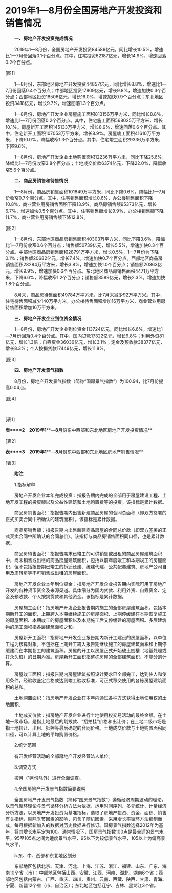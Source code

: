 # 2019年1—8月份全国房地产开发投资和销售情况

　　**一、房地产开发投资完成情况**

　　2019年1—8月份，全国房地产开发投资84589亿元，同比增长10.5%，增速比1—7月份回落0.1个百分点。其中，住宅投资62187亿元，增长14.9%，增速回落0.2个百分点。

\[图1\]

　　1—8月份，东部地区房地产开发投资44857亿元，同比增长8.8%，增速比1—7月份回落0.4个百分点；中部地区投资17809亿元，增长9.8%，增速加快0.3个百分点；西部地区投资18506亿元，增长16.0%，增速加快0.9个百分点；东北地区投资3418亿元，增长9.7%，增速回落1.3个百分点。

　　1—8月份，房地产开发企业房屋施工面积813156万平方米，同比增长8.8%，增速比1—7月份回落0.2个百分点。其中，住宅施工面积568025万平方米，增长10.1%。房屋新开工面积145133万平方米，增长8.9%，增速回落0.6个百分点。其中，住宅新开工面积107053万平方米，增长8.9%。房屋竣工面积41610万平方米，下降10.0%，降幅收窄1.3个百分点。其中，住宅竣工面积29336万平方米，下降9.6%。

　　1—8月份，房地产开发企业土地购置面积12236万平方米，同比下降25.6%，降幅比1—7月份收窄3.8个百分点；土地成交价款6374亿元，下降22.0%，降幅收窄5.6个百分点。

　　**二、商品房销售和待售情况**

　　1—8月份，商品房销售面积101849万平方米，同比下降0.6%，降幅比1—7月份收窄0.7个百分点。其中，住宅销售面积增长0.6%，办公楼销售面积下降10.8%，商业营业用房销售面积下降13.9%。商品房销售额95373亿元，增长6.7%，增速加快0.5个百分点。其中，住宅销售额增长9.9%，办公楼销售额下降11.7%，商业营业用房销售额下降12.8%。

\[图2\]

　　1—8月份，东部地区商品房销售面积40303万平方米，同比下降3.6%，降幅比1—7月份收窄0.6个百分点；销售额50739亿元，增长5.5%，增速加快0.3个百分点。中部地区商品房销售面积28791万平方米，增长0.5%，1—7月份为下降0.1%；销售额20682亿元，增长7.4%，增速加快0.7个百分点。西部地区商品房销售面积28284万平方米，增长3.8%，增速加快1.0个百分点；销售额20363亿元，增长9.9%，增速加快0.6个百分点。东北地区商品房销售面积4471万平方米，下降6.6%，降幅收窄1.2个百分点；销售额3589亿元，增长2.3%，增速加快1.8个百分点。

　　8月末，商品房待售面积49784万平方米，比7月末减少92万平方米。其中，住宅待售面积减少140万平方米，办公楼待售面积增加16万平方米，商业营业用房待售面积增加16万平方米。

　　**三、房地产开发企业到位资金情况**

　　1—8月份，房地产开发企业到位资金113724亿元，同比增长6.6%，增速比1—7月份回落0.4个百分点。其中，国内贷款17322亿元，增长9.8%；利用外资81亿元，增长1.3倍；自筹资金36036亿元，增长3.1%；定金及预收款38377亿元，增长8.3%；个人按揭贷款17449亿元，增长11.8%。

\[图3\]

　　**四、房地产开发景气指数**

　　8月份，房地产开发景气指数（简称“国房景气指数”）为100.94，比7月份提高0.04点。

\[图4\]

 

\[表1\]

**表****2**　**2019****年****1****—****8****月份东中西部和东北地区房地产开发投资情况**

\[表2\]

**表****3**　**2019****年****1****—****8****月份东中西部和东北地区房地产销售情况**

\[表3\]

　　**附注**

　　1.指标解释

　　房地产开发企业本年完成投资：指报告期内完成的全部用于房屋建设工程、土地开发工程的投资额以及公益性建筑和土地购置费等的投资。该指标是累计数据。

　　商品房销售面积：指报告期内出售新建商品房屋的合同总面积（即双方签署的正式买卖合同中所确认的建筑面积）。该指标是累计数据。

　　商品房销售额：指报告期内出售新建商品房屋的合同总价款（即双方签署的正式买卖合同中所确认的合同总价）。该指标与商品房销售面积同口径，也是累计数据。

　　商品房待售面积：指报告期末已竣工的可供销售或出租的商品房屋建筑面积中，尚未销售或出租的商品房屋建筑面积，包括以前年度竣工和本期竣工的房屋面积，但不包括报告期已竣工的拆迁还建、统建代建、公共配套建筑、房地产公司自用及周转房等不可销售或出租的房屋面积。

　　房地产开发企业本年到位资金：指房地产开发企业报告期内实际可用于房地产开发的各种货币资金及来源渠道。具体细分为国内贷款、利用外资、自筹资金、定金及预收款、个人按揭贷款和其他资金。该指标是累计数据。

　　房屋施工面积：指房地产开发企业报告期内施工的全部房屋建筑面积。包括本期新开工的面积、上期跨入本期继续施工的房屋面积、上期停缓建在本期恢复施工的房屋面积、本期竣工的房屋面积以及本期施工后又停缓建的房屋面积。多层建筑物的施工面积指各层建筑面积之和。

　　房屋新开工面积：指房地产开发企业报告期内新开工建设的房屋面积，以单位工程为核算对象。不包括在上期开工跨入报告期继续施工的房屋建筑面积和上期停缓建而在本期复工的建筑面积。房屋的开工以房屋正式开始破土刨槽（地基处理或打永久桩）的日期为准。房屋新开工面积指整栋房屋的全部建筑面积，不能分割计算。

　　房屋竣工面积：指报告期内房屋建筑按照设计要求已全部完工，达到住人和使用条件，经验收鉴定合格或达到竣工验收标准，可正式移交使用的各栋房屋建筑面积的总和。

　　土地购置面积：指房地产开发企业在本年内通过各种方式获得土地使用权的土地面积。

　　土地成交价款：指房地产开发企业进行土地使用权交易活动的最终金额。在土地一级市场，是指土地最后的划拨款、“招拍挂”价格和出让价；在土地二级市场是指土地转让、出租、抵押等最后确定的合同价格。土地成交价款与土地购置面积同口径，可以计算土地的平均购置价格。

　　2.统计范围

　　有开发经营活动的全部房地产开发经营法人单位。

　　3.调查方式

　　按月（1月份除外）进行全面调查。

　　4.全国房地产开发景气指数简要说明

　　全国房地产开发景气指数（简称“国房景气指数”）遵循经济周期波动的理论，以景气循环理论与景气循环分析方法为依据，运用时间序列、多元统计、计量经济分析方法，以房地产开发投资为基准指标，选取了房地产投资、资金、面积、销售有关指标，剔除季节因素的影响，包含了随机因素，采用增长率循环方法编制而成，每月根据新加入的数据对历史数据进行修订。国房景气指数选择2012年为基年，将其增长水平定为100。通常情况下，国房景气指数100点是最合适的景气水平，95至105点之间为适度景气水平，95以下为较低景气水平，105以上为偏高景气水平。

　　5.东、中、西部和东北地区划分

　　东部地区包括北京、天津、河北、上海、江苏、浙江、福建、山东、广东、海南10个省（市）；中部地区包括山西、安徽、江西、河南、湖北、湖南6个省；西部地区包括内蒙古、广西、重庆、四川、贵州、云南、西藏、陕西、甘肃、青海、宁夏、新疆12个省（市、自治区）；东北地区包括辽宁、吉林、黑龙江3个省。
